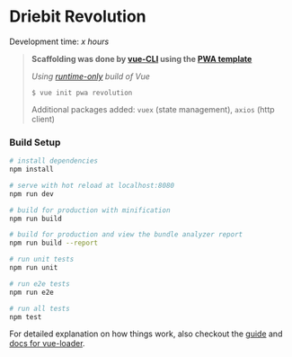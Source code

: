 # Driebit Revolution

Development time: *x hours*

> **Scaffolding was done by [vue-CLI](https://github.com/vuejs/vue-cli) using the [PWA template](https://github.com/vuejs-templates/pwa)**
>
> *Using [runtime-only](https://gist.github.com/anchal20/f2ac9807263e106c1308f7143df1cf09) build of Vue*
>
> `$ vue init pwa revolution`
>
> Additional packages added: `vuex` (state management), `axios` (http client)

### **Build Setup**

``` bash
# install dependencies
npm install

# serve with hot reload at localhost:8080
npm run dev

# build for production with minification
npm run build

# build for production and view the bundle analyzer report
npm run build --report

# run unit tests
npm run unit

# run e2e tests
npm run e2e

# run all tests
npm test
```

For detailed explanation on how things work, also checkout the [guide](http://vuejs-templates.github.io/webpack/) and [docs for vue-loader](http://vuejs.github.io/vue-loader).
